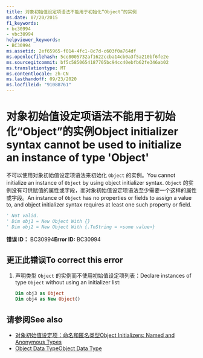 ```yaml
---
title: 对象初始值设定项语法不能用于初始化“Object”的实例
ms.date: 07/20/2015
f1_keywords:
- bc30994
- vbc30994
helpviewer_keywords:
- BC30994
ms.assetid: 2ef65965-f014-4fc1-8c7d-c603f0a764df
ms.openlocfilehash: 5ce8005732af1622ccba14cb0a3f5a210bf6fe2e
ms.sourcegitcommit: bf5c5850654187705bc94cc40ebfb62fe346ab02
ms.translationtype: MT
ms.contentlocale: zh-CN
ms.lasthandoff: 09/23/2020
ms.locfileid: "91088761"
---
```

# <a name="object-initializer-syntax-cannot-be-used-to-initialize-an-instance-of-type-object"></a><span data-ttu-id="97191-102">对象初始值设定项语法不能用于初始化“Object”的实例</span><span class="sxs-lookup"><span data-stu-id="97191-102">Object initializer syntax cannot be used to initialize an instance of type 'Object'</span></span>

<span data-ttu-id="97191-103">不可以使用对象初始值设定项语法来初始化 `Object` 的实例。</span><span class="sxs-lookup"><span data-stu-id="97191-103">You cannot initialize an instance of `Object` by using object initializer syntax.</span></span> <span data-ttu-id="97191-104">`Object` 的实例没有可供赋值的属性或字段，而对象初始值设定项语法至少需要一个这样的属性或字段。</span><span class="sxs-lookup"><span data-stu-id="97191-104">An instance of `Object` has no properties or fields to assign a value to, and object initializer syntax requires at least one such property or field.</span></span>  
  
```vb  
' Not valid.  
' Dim obj1 = New Object With {}  
' Dim obj2 = New Object With {.ToString = <some value>}  
```  
  
 <span data-ttu-id="97191-105">**错误 ID：** BC30994</span><span class="sxs-lookup"><span data-stu-id="97191-105">**Error ID:** BC30994</span></span>  
  
## <a name="to-correct-this-error"></a><span data-ttu-id="97191-106">更正此错误</span><span class="sxs-lookup"><span data-stu-id="97191-106">To correct this error</span></span>  
  
1. <span data-ttu-id="97191-107">声明类型 `Object` 的实例而不使用初始值设定项列表：</span><span class="sxs-lookup"><span data-stu-id="97191-107">Declare instances of type `Object` without using an initializer list:</span></span>  
  
    ```vb  
    Dim obj3 as Object  
    Dim obj4 as New Object()  
    ```  
  
## <a name="see-also"></a><span data-ttu-id="97191-108">请参阅</span><span class="sxs-lookup"><span data-stu-id="97191-108">See also</span></span>

- [<span data-ttu-id="97191-109">对象初始值设定项：命名和匿名类型</span><span class="sxs-lookup"><span data-stu-id="97191-109">Object Initializers: Named and Anonymous Types</span></span>](../programming-guide/language-features/objects-and-classes/object-initializers-named-and-anonymous-types.md)
- [<span data-ttu-id="97191-110">Object Data Type</span><span class="sxs-lookup"><span data-stu-id="97191-110">Object Data Type</span></span>](../language-reference/data-types/object-data-type.md)
